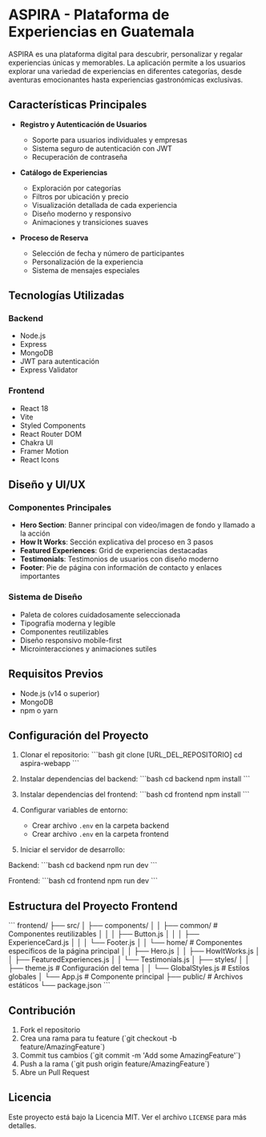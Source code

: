 # ASPIRA - Plataforma de Experiencias en Guatemala

ASPIRA es una plataforma digital para descubrir, personalizar y regalar experiencias únicas y memorables. La aplicación permite a los usuarios explorar una variedad de experiencias en diferentes categorías, desde aventuras emocionantes hasta experiencias gastronómicas exclusivas.

## Características Principales

- **Registro y Autenticación de Usuarios**
  - Soporte para usuarios individuales y empresas
  - Sistema seguro de autenticación con JWT
  - Recuperación de contraseña

- **Catálogo de Experiencias**
  - Exploración por categorías
  - Filtros por ubicación y precio
  - Visualización detallada de cada experiencia
  - Diseño moderno y responsivo
  - Animaciones y transiciones suaves

- **Proceso de Reserva**
  - Selección de fecha y número de participantes
  - Personalización de la experiencia
  - Sistema de mensajes especiales

## Tecnologías Utilizadas

### Backend
- Node.js
- Express
- MongoDB
- JWT para autenticación
- Express Validator

### Frontend
- React 18
- Vite
- Styled Components
- React Router DOM
- Chakra UI
- Framer Motion
- React Icons

## Diseño y UI/UX

### Componentes Principales
- **Hero Section**: Banner principal con video/imagen de fondo y llamado a la acción
- **How It Works**: Sección explicativa del proceso en 3 pasos
- **Featured Experiences**: Grid de experiencias destacadas
- **Testimonials**: Testimonios de usuarios con diseño moderno
- **Footer**: Pie de página con información de contacto y enlaces importantes

### Sistema de Diseño
- Paleta de colores cuidadosamente seleccionada
- Tipografía moderna y legible
- Componentes reutilizables
- Diseño responsivo mobile-first
- Microinteracciones y animaciones sutiles

## Requisitos Previos

- Node.js (v14 o superior)
- MongoDB
- npm o yarn

## Configuración del Proyecto

1. Clonar el repositorio:
\`\`\`bash
git clone [URL_DEL_REPOSITORIO]
cd aspira-webapp
\`\`\`

2. Instalar dependencias del backend:
\`\`\`bash
cd backend
npm install
\`\`\`

3. Instalar dependencias del frontend:
\`\`\`bash
cd frontend
npm install
\`\`\`

4. Configurar variables de entorno:
   - Crear archivo `.env` en la carpeta backend
   - Crear archivo `.env` en la carpeta frontend

5. Iniciar el servidor de desarrollo:

Backend:
\`\`\`bash
cd backend
npm run dev
\`\`\`

Frontend:
\`\`\`bash
cd frontend
npm run dev
\`\`\`

## Estructura del Proyecto Frontend

\`\`\`
frontend/
├── src/
│   ├── components/
│   │   ├── common/         # Componentes reutilizables
│   │   │   ├── Button.js
│   │   │   ├── ExperienceCard.js
│   │   │   └── Footer.js
│   │   └── home/          # Componentes específicos de la página principal
│   │       ├── Hero.js
│   │       ├── HowItWorks.js
│   │       ├── FeaturedExperiences.js
│   │       └── Testimonials.js
│   ├── styles/
│   │   ├── theme.js       # Configuración del tema
│   │   └── GlobalStyles.js # Estilos globales
│   └── App.js             # Componente principal
├── public/                # Archivos estáticos
└── package.json
\`\`\`

## Contribución

1. Fork el repositorio
2. Crea una rama para tu feature (\`git checkout -b feature/AmazingFeature\`)
3. Commit tus cambios (\`git commit -m 'Add some AmazingFeature'\`)
4. Push a la rama (\`git push origin feature/AmazingFeature\`)
5. Abre un Pull Request

## Licencia

Este proyecto está bajo la Licencia MIT. Ver el archivo `LICENSE` para más detalles.
